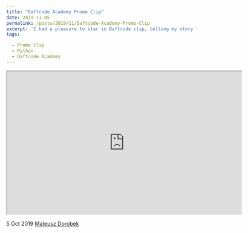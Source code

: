 ```yaml
---
title: "Daftcode Academy Promo Clip"
date: 2019-11-05
permalink: /posts/2019/11/Daftcode-Academy-Promo-Clip
excerpt: 'I had a pleasure to star in Daftcode clip, telling my story to encourage young people to develop their passions. I hope you’ll enjoy.'
tags:

  - Promo Clip
  - Python
  - Daftcode Academy
---
```

<iframe width="620" height="378"
src="https://player.vimeo.com/video/368010845?autoplay=1">
</iframe> 

5 Oct 2019 [Mateusz Dorobek](https://mateuszdorobek.pl/) 

